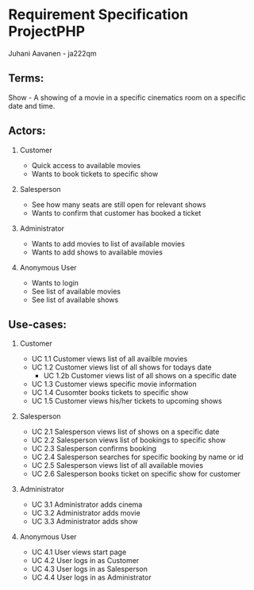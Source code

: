Requirement Specification ProjectPHP
====================================
Juhani Aavanen - ja222qm

Terms:
------

Show - A showing of a movie in a specific cinematics room on a specific date and time.

Actors:
-------

1. Customer
	- Quick access to available movies
	- Wants to book tickets to specific show

2. Salesperson
	- See how many seats are still open for relevant shows
	- Wants to confirm that customer has booked a ticket

3. Administrator
	- Wants to add movies to list of available movies
	- Wants to add shows to available movies
	
4. Anonymous User
	- Wants to login
	- See list of available movies
	- See list of available shows
	
Use-cases:
----------

1. Customer
	- UC 1.1 Customer views list of all availble movies
	- UC 1.2 Customer views list of all shows for todays date
		- UC 1.2b Customer views list of all shows on a specific date
	- UC 1.3 Customer views specific movie information
	- UC 1.4 Cusomter books tickets to specific show
	- UC 1.5 Customer views his/her tickets to upcoming shows
	
2. Salesperson
	- UC 2.1 Salesperson views list of shows on a specific date
	- UC 2.2 Salesperson views list of bookings to specific show
	- UC 2.3 Salesperson confirms booking
	- UC 2.4 Salesperson searches for specific booking by name or id
	- UC 2.5 Salesperson views list of all available movies
	- UC 2.6 Salesperson books ticket on specific show for customer
	
3. Administrator
	- UC 3.1 Administrator adds cinema
	- UC 3.2 Administrator adds movie
	- UC 3.3 Administrator adds show
	
4. Anonymous User
	- UC 4.1 User views start page
	- UC 4.2 User logs in as Customer
	- UC 4.3 User logs in as Salesperson
	- UC 4.4 User logs in as Administrator


